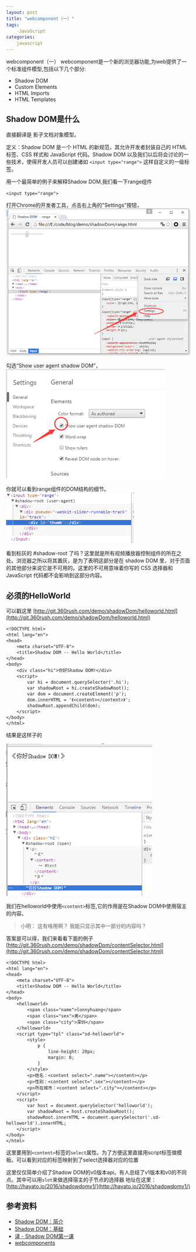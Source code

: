 ```yaml
---
layout: post
title: "webcomponent（一）"
tags:
    -JavaScript
categories:
    javascript
---
```


webcomponent（一）
webcomponent是一个新的浏览器功能,为web提供了一个标准组件模型,包括以下几个部分:

- Shadow DOM
- Custom Elements
- HTML Imports
- HTML Templates

## Shadow DOM是什么
直接翻译是 影子文档对象模型。

定义：Shadow DOM 是一个 HTML 的新规范，其允许开发者封装自己的 HTML 标签、CSS 样式和 JavaScript 代码。Shadow DOM 以及我们以后将会讨论的一些技术，使得开发人员可以创建诸如 `<input type="range">` 这样自定义的一级标签。

用一个最简单的例子来解释Shadow DOM,我们看一下range组件
```
<input type="range">
```
打开Chrome的开发者工具，点击右上角的"Settings"按钮，
![设置按钮][img01]

勾选“Show user agent shadow DOM”，
![勾选“Show user agent shadow DOM”][img02]

你就可以看到range组件的DOM结构的细节。
![range shadow-root][img03]

看到标灰的 #shadow-root 了吗？这里就是所有视频播放器控制组件的所在之处。浏览器之所以将其置灰，是为了表明这部分是在 shadow DOM 里，对于页面的其他部分来说它是不可用的。这里的不可用意味着你写的 CSS 选择器和 JavaScript 代码都不会影响到这部分内容。

## 必须的HelloWorld

可以戳这里
[http://git.360rush.com/demo/shadowDom/helloworld.html](http://git.360rush.com/demo/shadowDom/helloworld.html)

```
<!DOCTYPE html>
<html lang="en">
<head>
    <meta charset="UTF-8">
    <title>Shadow DOM -- Hello World</title>
</head>
<body>
    <div class="hi">你好Shadow DOM!</div>
    <script>
        var hi = document.querySelector('.hi');
        var shadowRoot = hi.createShadowRoot();
        var dom = document.createElement('p');
        dom.innerHTML = '《<content></content>》';
        shadowRoot.appendChild(dom);
    </script>
</body>
</html>
```
结果是这样子的

![hello world][img04]

我们在helloworld中使用`<content>`标签,它的作用是在Shadow DOM中使用宿主的内容。
> 小明： 这有啥用啊？ 我能只显示其中一部分的内容吗？

答案是可以得，我们来看看下面的例子
[http://git.360rush.com/demo/shadowDom/contentSelector.html](http://git.360rush.com/demo/shadowDom/contentSelector.html)
```
<!DOCTYPE html>
<html lang="en">
<head>
    <meta charset="UTF-8">
    <title>Shadow DOM -- Hello World</title>
</head>
<body>
    <helloworld>
        <span class="name">lonnyhuang</span>
        <span class="sex">男</span>
        <span class="city">深圳</span>
    </helloworld>
    <script type="tpl" class="sd-helloworld">
        <style>
            p {
                line-height: 20px;
                margin: 0;
            }
        </style>
        <p>姓名：<content select=".name"></content></p>
        <p>性别：<content select=".sex"></content></p>
        <p>所在城市：<content select=".city"></content></p>
    </script>
    <script>
        var host = document.querySelector('helloworld');
        var shadowRoot = host.createShadowRoot();
        shadowRoot.innerHTML = document.querySelector('.sd-helloworld').innerHTML;
    </script>
</body>
</html>
```
这里要用到`<content>`标签的`select`属性。为了方便这里直接用script标签做模板。可以看到对应的标签映射到了select选择器对应的位置

这里仅仅简单介绍了Shadow DOM的v0版本api。有人总结了v1版本和v0的不同点。其中可以用`slot`来做选择宿主的子节点的选择器
地址在这里：[http://hayato.io/2016/shadowdomv1/](http://hayato.io/2016/shadowdomv1/)

## 参考资料
- [Shadow DOM：简介](http://www.ituring.com.cn/article/177453)
- [Shadow DOM：基础](http://www.ituring.com.cn/article/177461)
- [译 - Shadow DOM第一课](http://www.toobug.net/article/shadow_dom_101.html)
- [webcomponents](https://github.com/w3c/webcomponents)

[img01]: ../assets/img/shadowDom/settings.png "设置按钮"
[img02]: ../assets/img/shadowDom/show-user-angent-shadow-DOM.png "Show user agent shadow DOM"
[img03]: ../assets/img/shadowDom/range-shadow-root.png "range shadow-root"
[img04]: ../assets/img/shadowDom/helloworld.png "hello world"